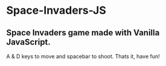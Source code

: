 # Space-Invaders-JS

## Space Invaders game made with Vanilla JavaScript.

A & D keys to move and spacebar to shoot. Thats it, have fun!
